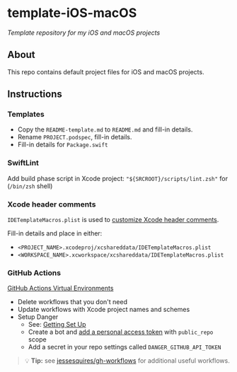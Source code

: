 # template-iOS-macOS

*Template repository for my iOS and macOS projects*

## About

This repo contains default project files for iOS and macOS projects.

## Instructions

### Templates

- Copy the `README-template.md` to `README.md` and fill-in details.
- Rename `PROJECT.podspec`, fill-in details.
- Fill-in details for `Package.swift`

### SwiftLint

Add build phase script in Xcode project: `"${SRCROOT}/scripts/lint.zsh"` for (`/bin/zsh` shell)

### Xcode header comments

`IDETemplateMacros.plist` is used to [customize Xcode header comments](https://oleb.net/blog/2017/07/xcode-9-text-macros/).

Fill-in details and place in either:
- `<PROJECT_NAME>.xcodeproj/xcshareddata/IDETemplateMacros.plist`
- `<WORKSPACE_NAME>.xcworkspace/xcshareddata/IDETemplateMacros.plist`

### GitHub Actions

[GitHub Actions Virtual Environments](https://github.com/actions/virtual-environments)

- Delete workflows that you don't need
- Update workflows with Xcode project names and schemes
- Setup Danger
    - See: [Getting Set Up](https://danger.systems/guides/getting_started.html)
    - Create a bot and [add a personal access token](https://github.com/settings/tokens/new) with `public_repo` scope
    - Add a secret in your repo settings called `DANGER_GITHUB_API_TOKEN`

> 💡 **Tip:** see [jessesquires/gh-workflows](https://github.com/jessesquires/gh-workflows) for additional useful workflows.
